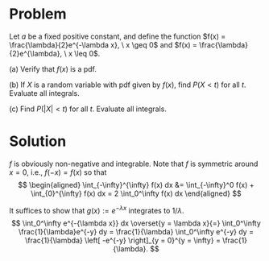 # Problem
Let $a$ be a fixed positive constant, and define the function $f(x) = \frac{\lambda}{2}e^{-\lambda x}, \ x \geq 0$ and $f(x) = \frac{\lambda}{2}e^{\lambda}, \ x \leq 0$.

(a) Verify that $f(x)$ is a pdf.

(b) If $X$ is a random variable with pdf given by $f(x)$, find $P(X < t)$ for all $t$. Evaluate all integrals.

(c) Find $P(|X| < t)$ for all $t$. Evaluate all integrals.

# Solution
$f$ is obviously non-negative and integrable. Note that $f$ is symmetric around $x = 0$, i.e., $f(-x) = f(x)$ so that
$$
\begin{aligned}
\int_{-\infty}^{\infty} f(x) dx &= \int_{-\infty}^0 f(x) + \int_{0}^{\infty} f(x) dx = 2 \int_0^\infty f(x) dx
\end{aligned}
$$

It suffices to show that $g(x) := e^{-\lambda x}$ integrates to $1 / \lambda$.
$$
\int_0^\infty e^{-{\lambda x}} dx \overset{y = \lambda x}{=} \int_0^\infty \frac{1}{\lambda}e^{-y} dy = \frac{1}{\lambda} \int_0^\infty e^{-y} dy = \frac{1}{\lambda} \left[ -e^{-y} \right]_{y = 0}^{y = \infty} = \frac{1}{\lambda}.
$$